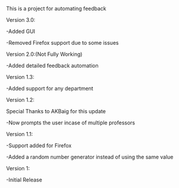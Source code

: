 This is a project for automating feedback 

Version 3.0:

-Added GUI

-Removed Firefox support due to some issues

Version 2.0:(Not Fully Working)

-Added detailed feedback automation 

Version 1.3:

-Added support for any department

Version 1.2:

Special Thanks to AKBaig for this update

-Now prompts the user incase of multiple professors

Version 1.1:

-Support added for Firefox

-Added a random number generator instead of using the same value

Version 1:

-Initial Release
